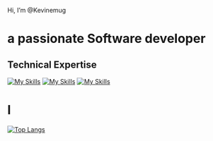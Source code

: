  Hi, I’m @Kevinemug
 # a passionate Software developer


<!---
Kevinemug/Kevinemug is a ✨ special ✨ repository because its `README.md` (this file) appears on your GitHub profile.
You can click the Preview link to take a look at your changes.
--->

## Technical Expertise
[![My Skills](https://skillicons.dev/icons?i=js,html,css,react)](https://skillicons.dev) 
[![My Skills](https://skillicons.dev/icons?i=java,kotlin,nodejs,figma&theme=light)](https://skillicons.dev)
[![My Skills](https://skillicons.dev/icons?i=java,kotlin,nodejs,tailwind)](https://skillicons.dev)

# l
[![Top Langs](https://github-readme-stats.vercel.app/api/top-langs/?username=Kevinemug&hide_progress=true)](https://github.com/Kevinemug/github-readme-stats)
